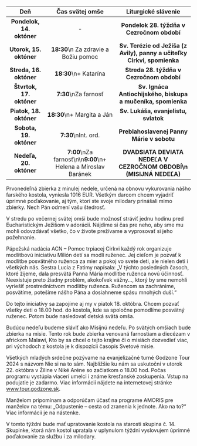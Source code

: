 <!-- title: "Informácie o omšiach - 13. - 20. október" -->
<!-- date: "2024-10-13" -->

| Deň | Čas svätej omše | Liturgické slávenie |
| :---: | :---: | :---: |
| **Pondelok, 14. októner** | **-** | **Pondelok 28. týždňa v Cezročnom období** |
| **Utorok, 15. októner** | **18:30**\n Za zdravie a Božiu pomoc | **Sv. Terézie od Ježiša (z Avily), panny a učiteľky Cirkvi, spomienka** |
| **Streda, 16. októner** | **18:30**\n+ Katarína  | **Streda 28. týždňa v Cezročnom období** |
| **Štvrtok, 17. októner** | **7:30**\nZa farnosť | **Sv. Ignáca Antiochijského, biskupa a mučeníka, spomienka** |
| **Piatok, 18. októner** | **18:30**\n+ Margita a Ján  | **Sv. Lukáša, evanjelistu, sviatok** |
| **Sobota, 19. októner** | **7:30**\nInt. ord. | **Preblahoslavenej Panny Márie v sobotu** |
| **Nedeľa, 20. októner** | **7:00**\nZa farnosť\n\n**9:00**\n+ Helena a Miroslav Baránek | **DVADSIATA DEVIATA NEDEĽA V CEZROČNOM OBDOBÍ\n (MISIJNÁ NEDEĽA)** |

Prvonedeľná zbierka z minulej nedele, určená na obnovu vykurovania nášho farského kostola, vyniesla 1016 EUR. Všetkým darcom chcem vyjadriť úprimné poďakovanie, aj tým, ktorí ste svoje milodary prinášali mimo zbierky. Nech Pán odmení vašu štedrosť. 

V stredu po večernej svätej omši bude možnosť stráviť jednu hodinu pred Eucharistickým Ježišom v adorácii. Nájdime si čas pre neho, aby sme mu mohli odovzdávať všetko, čo v živote prežívame a vyprosovať si  jeho požehnanie. 

Pápežská nadácia ACN – Pomoc trpiacej Cirkvi každý rok organizuje modlitbovú iniciatívu Milión detí sa modlí ruženec. Jej cieľom je pozvať k modlitbe posvätného ruženca za mier a pokoj vo svete deti, ale nielen deti i všetkých nás. Sestra Lucia z Fatimy napísala: „V týchto posledných časoch, ktoré žijeme, dala presvätá Panna Mária modlitbe ruženca novú účinnosť. Neexistuje preto žiadny problém, akokoľvek vážny..., ktorý by sme nemohli vyriešiť prostredníctvom modlitby ruženca. Ružencom sa zachránime, posvätíme, potešíme nášho Pána a dosiahneme spásu mnohých duší.“

Do tejto iniciatívy sa zapojíme aj my v piatok 18. októbra. Chcem pozvať všetky deti o 18.00 hod. do kostola, kde sa spoločne pomodlíme posvätný ruženec. Potom bude nasledovať detská svätá omša. 

Budúcu nedeľu budeme sláviť ako Misijnú nedeľu. Po svätých omšiach bude zbierka na misie. Tento rok bude zbierka venovaná farnostiam a diecézam v africkom Malawi, Kto by sa chcel o tejto krajine či o misiách dozvedieť viac, pri východoch z kostola je k dispozícii časopis Svetové misie.

Všetkých mladých srdečne pozývame na evanjelizačné turné Godzone Tour 2024 s názvom Nie si na to sám. Najbližšie ku nám sa uskutoční v utorok 22. októbra v Žiline v Niké Aréne so začiatkom o 18.00 hod. Počas programu vystúpia viacerí umelci i známe kresťanské zoskupenia. Vstup na podujatie je zadarmo. Viac informácií nájdete na internetovej stránke www.tour.godzone.sk.

Manželom pripomínam a odporúčam účasť na programe AMORIS pre manželov na tému: „Odpustenie – cesta od zranenia k jednote. Ako na to?“ Viac informácií je na nástenke.

V tomto týždni bude mať upratovanie kostola na starosti skupina č. 14. Skupinke, ktorá nám kostol upratala v uplynulom týždni vyslovujem úprimné poďakovanie za službu i za milodary.
